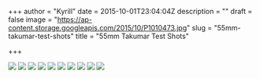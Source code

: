 +++
author = "Kyrill"
date = 2015-10-01T23:04:04Z
description = ""
draft = false
image = "https://ap-content.storage.googleapis.com/2015/10/P1010473.jpg"
slug = "55mm-takumar-test-shots"
title = "55mm Takumar Test Shots"

+++


![](https://ap-content.storage.googleapis.com/2015/10/P1010403.jpg)
![](https://ap-content.storage.googleapis.com/2015/10/P1010402.jpg)
![](https://ap-content.storage.googleapis.com/2015/10/P1010411.jpg)
![](https://ap-content.storage.googleapis.com/2015/10/P1010423.jpg)
![](https://ap-content.storage.googleapis.com/2015/10/P1010446.jpg)
![](https://ap-content.storage.googleapis.com/2015/10/P1010469.jpg)
![](https://ap-content.storage.googleapis.com/2015/10/P1010458.jpg)
![](https://ap-content.storage.googleapis.com/2015/10/P1010473.jpg)
![](https://ap-content.storage.googleapis.com/2015/10/P1010399.jpg)
![](https://ap-content.storage.googleapis.com/2015/10/P1010410.jpg)

